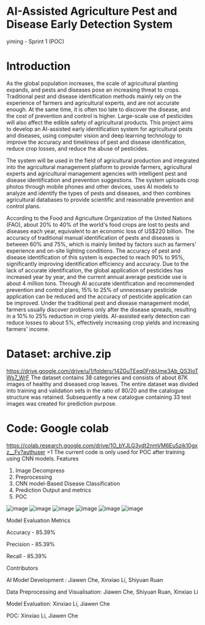# AI-Assisted Agriculture Pest and Disease Early Detection System
yiming - Sprint 1 (POC)

# Introduction

As the global population increases, the scale of agricultural planting expands, and pests and diseases pose an increasing threat to crops. Traditional pest and disease identification methods mainly rely on the experience of farmers and agricultural experts, and are not accurate enough. At the same time, it is often too late to discover the disease, and the cost of prevention and control is higher. Large-scale use of pesticides will also affect the edible safety of agricultural products. This project aims to develop an AI-assisted early identification system for agricultural pests and diseases, using computer vision and deep learning technology to improve the accuracy and timeliness of pest and disease identification, reduce crop losses, and reduce the abuse of pesticides.

The system will be used in the field of agricultural production and integrated into the agricultural management platform to provide farmers, agricultural experts and agricultural management agencies with intelligent pest and disease identification and prevention suggestions. The system uploads crop photos through mobile phones and other devices, uses AI models to analyze and identify the types of pests and diseases, and then combines agricultural databases to provide scientific and reasonable prevention and control plans.

According to the Food and Agriculture Organization of the United Nations (FAO), about 20% to 40% of the world's food crops are lost to pests and diseases each year, equivalent to an economic loss of US$220 billion. The accuracy of traditional manual identification of pests and diseases is between 60% and 75%, which is mainly limited by factors such as farmers' experience and on-site lighting conditions. The accuracy of pest and disease identification of this system is expected to reach 90% to 95%, significantly improving identification efficiency and accuracy. Due to the lack of accurate identification, the global application of pesticides has increased year by year, and the current annual average pesticide use is about 4 million tons. Through AI accurate identification and recommended prevention and control plans, 15% to 25% of unnecessary pesticide application can be reduced and the accuracy of pesticide application can be improved. Under the traditional pest and disease management model, farmers usually discover problems only after the disease spreads, resulting in a 10% to 25% reduction in crop yields. AI-assisted early detection can reduce losses to about 5%, effectively increasing crop yields and increasing farmers' income.

# Dataset: archive.zip 
https://drive.google.com/drive/u/1/folders/14ZGuTEeq0FnbUme3Ab_QS3IoTWs7_WrF 
The dataset contains 38 categories and consists of about 87K images of healthy and diseased crop leaves. The entire dataset was divided into training and validation sets in the ratio of 80/20 and the catalogue structure was retained. Subsequently a new catalogue containing 33 test images was created for prediction purpose.

# Code: Google colab 
https://colab.research.google.com/drive/1O_bYJLG3ydt2nmVM6Eu5zik10gxz__Fv?authuser =1
The current code is only used for POC after training using CNN models.
Features
1. Image Decompress
2. Preprocessing
3. CNN model-Based Disease Classification
4. Prediction Output and metrics
5. POC

![image](https://github.com/user-attachments/assets/6025ff74-717e-432d-8d91-66ef9b6ffbef)
![image](https://github.com/user-attachments/assets/3e43d309-3a04-4c1a-8334-01ca3a340ce1)
![image](https://github.com/user-attachments/assets/8a374e6b-f2df-4bf0-8b41-e438c7df6a66)
![image](https://github.com/user-attachments/assets/0b7056f1-f0c1-4fe8-a7c5-287a6dc45e07)
![image](https://github.com/user-attachments/assets/9367abaf-851c-438f-ac8a-a41de2f0ca90)
![image](https://github.com/user-attachments/assets/05955bad-e0e3-4f6a-9edf-045ad69b5be7)

Model Evaluation Metrics

Accuracy - 85.39%

Precision - 85.39%

Recall - 85.39%

Contributors

AI Model Development : Jiawen Che, Xinxiao Li, Shiyuan Ruan

Data Preprocessing and Visualisation: Jiawen Che, Shiyuan Ruan, Xinxiao Li

Model Evaluation: Xinxiao Li, Jiawen Che 

POC: Xinxiao Li, Jiawen Che








